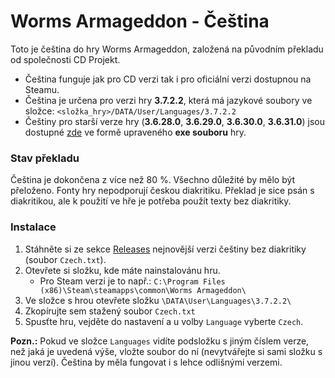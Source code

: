 # Worms Armageddon - Čeština

Toto je čeština do hry Worms Armageddon, založená na původním překladu od společnosti CD Projekt.

* Čeština funguje jak pro CD verzi tak i pro oficiální verzi dostupnou na Steamu.
* Čeština je určena pro verzi hry **3.7.2.2**, která má jazykové soubory ve složce: `<složka_hry>/DATA/User/Languages/3.7.2.2`
* Češtiny pro starší verze hry (**3.6.28.0**, **3.6.29.0**, **3.6.30.0**, **3.6.31.0**) jsou dostupné [zde](http://old.robyer.cz/cestiny/worms-armageddon/) ve formě upraveného **exe souboru** hry.

### Stav překladu
Čeština je dokončena z více než 80 %. Všechno důležité by mělo být přeloženo.
Fonty hry nepodporují českou diakritiku. Překlad je sice psán s diakritikou, ale k použití ve hře je potřeba použít texty bez diakritiky.

### Instalace
1. Stáhněte si ze sekce [Releases](../../releases) nejnovější verzi češtiny bez diakritiky (soubor `Czech.txt`).
2. Otevřete si složku, kde máte nainstalovánu hru.
      * Pro Steam verzi je to např.: `C:\Program Files (x86)\Steam\steamapps\common\Worms Armageddon\`
3. Ve složce s hrou otevřete složku `\DATA\User\Languages\3.7.2.2\`
4. Zkopírujte sem stažený soubor `Czech.txt`
5. Spusťte hru, vejděte do nastavení a u volby `Language` vyberte `Czech`.

**Pozn.:** Pokud ve složce `Languages` vidíte podsložku s jiným číslem verze, než jaká je uvedená výše, vložte soubor do ní (nevytvářejte si sami složku s jinou verzí). Čeština by měla fungovat i s lehce odlišnými verzemi.

